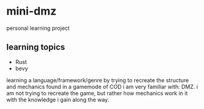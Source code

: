 # mini-dmz

personal learning project

## learning topics
* Rust
* bevy

learning a language/framework/genre by trying to recreate the structure and mechanics found in a gamemode of COD i am very familiar with: DMZ. i am not trying to recreate the game, but rather how mechanics work in it with the knowledge i gain along the way.
